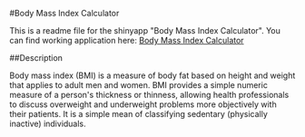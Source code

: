 #Body Mass Index Calculator

This is a readme file for the shinyapp "Body Mass Index Calculator". You can find working application here:
[Body Mass Index Calculator](https://hukojack.shinyapps.io/course_project/)


##Description

Body mass index (BMI) is a measure of body fat based on height and weight that applies to adult men and women. BMI provides a simple numeric measure of a person's thickness or thinness, allowing health professionals to discuss overweight and underweight problems more objectively with their patients. It is a simple mean of classifying sedentary (physically inactive) individuals.
